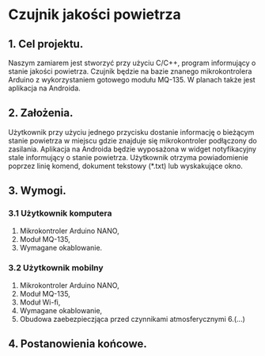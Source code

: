 # Czujnik jakości powietrza
## 1. Cel projektu.
Naszym zamiarem jest stworzyć przy użyciu C/C++, program informujący o stanie 
jakości powietrza. Czujnik będzie na bazie znanego mikrokontrolera Arduino z 
wykorzystaniem gotowego modułu MQ-135. W planach także jest aplikacja na 
Androida.
## 2. Założenia.
Użytkownik przy użyciu jednego przycisku dostanie informację o bieżącym 
stanie powietrza w miejscu gdzie znajduje się mikrokontroler podłączony 
do zasilania. Aplikacja na Androida będzie wyposażona w widget 
notyfikacyjny stale informujący o stanie powietrza. Użytkownik otrzyma 
powiadomienie poprzez linię komend, dokument tekstowy (*.txt) lub 
wyskakujące okno.
## 3. Wymogi.
### 3.1 Użytkownik komputera
1. Mikrokontroler Arduino NANO,
2. Moduł MQ-135,
3. Wymagane okablowanie.
### 3.2 Użytkownik mobilny
1. Mikrokontroler Arduino NANO,
2. Moduł MQ-135,
3. Moduł Wi-fi,
4. Wymagane okablowanie,
5. Obudowa zaebezpieczjąca przed czynnikami atmosferycznymi
6.(...)
## 4. Postanowienia końcowe.
